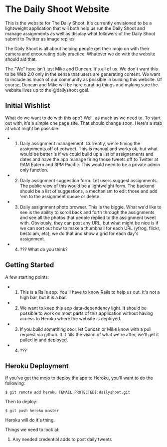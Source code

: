 # The Daily Shoot Website

This is the website for The Daily Shoot. It's currently envisioned to be a lightweight application that will both help us run the Daily Shoot and manage assignments as well as display what followers of the Daily Shoot submit to Twitter as image replies.

The Daily Shoot is all about helping people get their mojo on with their camera and encourating daily practice. Whatever we do with the website should aid that.

The "We" here isn't just Mike and Duncan. It's all of us. We don't want this to be Web 2.0 only in the sense that users are generating content. We want to include as much of our community as possible in building this website. Of course, Duncan and Mike will be here curating things and making sure the website lives up to the @dailyshoot goal.

## Initial Wishlist

What do we want to do with this app? Well, as much as we need to. To start out with, it's a simple one page site. That should change soon. Here's a stab at what might be possible:


- 1. Daily assignment management. Currently, we're timing the assignments off of cotweet. This is manual and works ok, but what would be better is if we could build up a list of assignements and dates and have the app manage firing those tweets off to Twitter at 9AM Eatern and 3PM Pacific. This would need to be a private admin only function.

- 2. Daily assignment suggestion form. Let users suggest assignments. The public view of this would be a lightweight form. The backend should be a list of suggestions, a mechanism to edit those and add 'em to the assignment queue or delete.

- 3. Daily assignment photo browser. This is the biggie. What we'd like to see is the ability to scroll back and forth through the assignments and see all the photos that people replied to the assignment tweet with. Obviously, they can post any URL, but what might be nice is if we can sort out how to make a thumbnail for each URL (yfrog, flickr, bestc.am, etc), we do that and show a grid for each day's assignment.

- 4. ??? What do you think?


## Getting Started

A few starting points:

- 1. This is a Rails app. You'll have to know Rails to help us out. It's not a high bar, but it is a bar.
- 2. We want to keep this app data-dependency light. It should be possible to work on most parts of this application without having access to Heroku where the website is deployed.
- 3. If you build something cool, let Duncan or Mike know with a pull request via github. If it fills the vision of what we're after, we'll get it pulled in and deployed.
- 4. ???



## Heroku Deployment

If you've got the mojo to deploy the app to Heroku, you'll want to do the following:

``` $ git remote add heroku [EMAIL PROTECTED]:dailyshoot.git ```

Then to deploy:

``` $ git push heroku master ```

Heroku will do it's thing.

Things we need to look at: 

1. Any needed credential adds to post daily tweets

